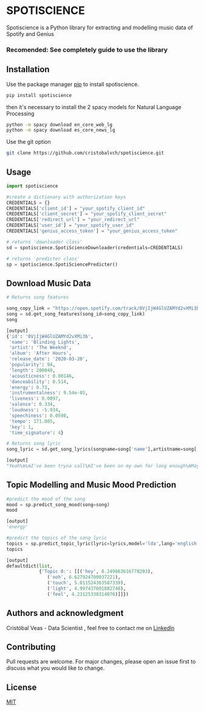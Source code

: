 # SPOTISCIENCE

Spotiscience is a Python library for extracting and modelling music data of Spotify and Genius

### Recomended:  See completely guide to use the library

## Installation

Use the package manager [pip](https://pip.pypa.io/en/stable/) to install spotiscience.

```bash
pip install spotiscience
```
then it's necessary to  install the 2 spacy models for Natural Language Processing

```bash
python -m spacy download en_core_web_lg
python -m spacy download es_core_news_lg
```


Use the git option 
```bash
git clone https://github.com/cristobalvch/spotiscience.git
```


## Usage

```python
import spotiscience

#create a dictionary with authorization keys
CREDENTIALS = {}
CREDENTIALS['client_id'] = "your_spotify_client_id"
CREDENTIALS['client_secret'] = "your_spotify_client_secret"
CREDENTIALS['redirect_url'] = "your_redirect_url"
CREDENTIALS['user_id'] = "your_spotify_user_id"
CREDENTIALS['genius_access_token'] = "your_genius_access_token"

# returns 'downloader class'
sd = spotiscience.SpotiScienceDownloader(credentials=CREDENTIALS)

# returns 'predicter class'
sp = spotiscience.SpotiSciencePredicter()

```
## Download Music Data

```python
# Returns song features

song_copy_link = "https://open.spotify.com/track/0VjIjW4GlUZAMYd2vXMi3b?si=369f90167c9d48fb"
song = sd.get_song_features(song_id=song_copy_link)
song

[output]
{'id': '0VjIjW4GlUZAMYd2vXMi3b',
 'name': 'Blinding Lights',
 'artist': 'The Weeknd',
 'album': 'After Hours',
 'release_date': '2020-03-20',
 'popularity': 94,
 'length': 200040,
 'acousticness': 0.00146,
 'danceability': 0.514,
 'energy': 0.73,
 'instrumentalness': 9.54e-05,
 'liveness': 0.0897,
 'valence': 0.334,
 'loudness': -5.934,
 'speechiness': 0.0598,
 'tempo': 171.005,
 'key': 1,
 'time_signature': 4}

# Returns song lyric
song_lyric = sd.get_song_lyrics(songname=song['name'],artistname=song['artist'])

[output]
"Yeah\n\nI've been tryna call\nI've been on my own for long enough\nMaybe you can show me\u2005how\u2005to love, maybe\nI'm\u2005going through withdrawals\nYou don't even have\u2005to do too much\nYou can turn me on with just a touch, baby\n\nI look around and\nSin City's cold and empty (Oh)\nNo one's around to judge me (Oh)\nI can't see clearly when you're gone\n\nI said, ooh, I'm blinded by the lights\nNo, I can't sleep until I feel your touch\nI said, ooh, I'm drowning in the night\nOh, when I'm like this, you're the one I trust\nHey, hey, hey\n\nI'm running out of time\n'Cause I can see the sun light up the sky\nSo I hit the road in overdrive, baby, oh\nThe city's cold and empty (Oh)\nNo one's around to judge me (Oh)\nI can't see clearly when you're gone\n\nI said, ooh, I'm blinded by the lights\nNo, I can't sleep until I feel your touch\nI said, ooh, I'm drowning in the night\nOh, when I'm like this, you're the one I trust\n\nI'm just calling back to let you know (Back to let you know)\nI could never say it on the phone (Say it on the phone)\nWill never let you go this time (Ooh)\n\nI said, ooh, I'm blinded by the lights\nNo, I can't sleep until I feel your touch\nHey, hey, hey\nHey, hey, hey\n\nI said, ooh, I'm blinded by the lights\nNo, I can't sleep until I feel your touchEmbedShare Url:CopyEmbed:Copy"
```

## Topic Modelling and Music Mood Prediction

```python
#predict the mood of the song
mood = sp.predict_song_mood(song=song)
mood

[output]
'energy'

#predict the topics of the song lyric
topics = sp.predict_topic_lyric(lyric=lyrics,model='lda',lang='english',n_grams=(1,1),n_topics=1,top_n=5)
topics

[output]
defaultdict(list,
            {'Topic 0:': [[('hey', 8.249863616778203),
               ('ooh', 6.627924700037221),
               ('touch', 5.011524363507339),
               ('light', 4.997437601882748),
               ('feel', 4.23125338314076)]]})

```

## Authors and acknowledgment
Cristóbal Veas - Data Scientist , feel free to contact me on [Linkedln](https://www.linkedin.com/in/cristobal-veas/)

## Contributing
Pull requests are welcome. For major changes, please open an issue first to discuss what you would like to change.

## License
[MIT](https://choosealicense.com/licenses/mit/)
